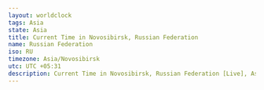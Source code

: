 ```yaml
---
layout: worldclock
tags: Asia
state: Asia
title: Current Time in Novosibirsk, Russian Federation
name: Russian Federation
iso: RU
timezone: Asia/Novosibirsk
utc: UTC +05:31
description: Current Time in Novosibirsk, Russian Federation [Live], Asia. Live update now time in Novosibirsk, timezone Asia/Novosibirsk, UTC +05:31, Country ISO code & Current Local Time.
---
```


